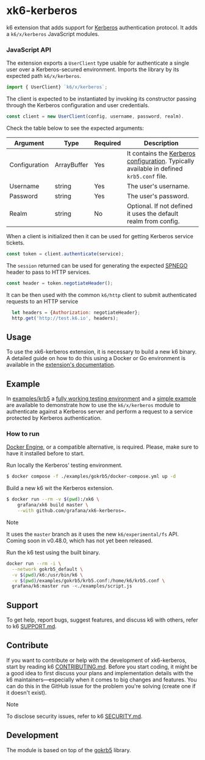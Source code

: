# xk6-kerberos

k6 extension that adds support for [Kerberos](https://web.mit.edu/kerberos) authentication protocol. It adds a `k6/x/kerberos` JavaScript modules.

### JavaScript API

The extension exports a `UserClient` type usable for authenticate a single user over a Kerberos-secured environment. Imports the library by its expected path `k6/x/kerberos`.

```js
import { UserClient} `k6/x/kerberos`;

```

The client is expected to be instantiated by invoking its constructor passing through the Kerberos configuration and user credentials.

```js
const client = new UserClient(config, username, password, realm).

```

Check the table below to see the expected arguments:

| Argument | Type | Required | Description |
|----------|------|----------|-------------|
| Configuration | ArrayBuffer | Yes | It contains the [Kerberos configuration](https://web.mit.edu/kerberos/krb5-1.12/doc/admin/conf_files/krb5_conf.html). Typically available in defined `krb5.conf` file. |
| Username      | string      | Yes | The user's username. |
| Password      | string      | Yes | The user's password. |
| Realm         | string      | No  | Optional. If not defined it uses the default realm from config. |

When a client is initialized then it can be used for getting Kerberos service tickets.

```js
const token = client.authenticate(service);
```

The `session` returned can be used for generating the expected [SPNEGO](https://datatracker.ietf.org/doc/html/rfc4559#section-4.2) header to pass to HTTP services.

```js
const header = token.negotiateHeader();
```

It can be then used with the common `k6/http` client to submit authenticated requests to an HTTP service

```js
  let headers = {Authorization: negotiateHeader};
  http.get('http://test.k6.io', headers);
```

## Usage

To use the xk6-kerberos extension, it is necessary to build a new k6 binary. A detailed guide on how to do this using a Docker or Go environment is available in the [extension's documentation](https://k6.io/docs/extensions/guides/build-a-k6-binary-using-go/).

## Example

In [examples/krb5](./examples/krb5) a [fully working testing environment](./examples/krb5/docker-compose.yml) and a [simple example](./examples/script.js) are available to demonstrate how to use the `k6/x/kerberos` module to authenticate against a Kerberos server and perform a request to a service protected by Kerberos authentication.

### How to run

[Docker Engine](https://docs.docker.com/engine), or a compatible alternative, is required. Please, make sure to have it installed before to start.

Run locally the Kerberos' testing environment.

```sh
$ docker compose -f ./examples/gokrb5/docker-compose.yml up -d
```

Build a new k6 wit the Kerberos extension.

```sh
$ docker run --rm -v $(pwd):/xk6 \
    grafana/xk6 build master \
    --with github.com/grafana/xk6-kerberos=.
```

> [!NOTE]  
> It uses the `master` branch as it uses the new `k6/experimental/fs` API. Coming soon in v0.48.0, which has not yet been released.

Run the k6 test using the built binary.

```sh
docker run --rm -i \
  --network gokrb5_default \
  -v $(pwd)/k6:/usr/bin/k6 \
  -v $(pwd)/examples/gokrb5/krb5.conf:/home/k6/krb5.conf \
  grafana/k6:master run -<./examples/script.js
```

## Support

To get help, report bugs, suggest features, and discuss k6 with others, refer to k6 [SUPPORT.md](https://github.com/grafana/k6#support).

## Contribute

If you want to contribute or help with the development of xk6-kerberos, start by reading k6 [CONTRIBUTING.md](https://github.com/grafana/k6/blob/master/CONTRIBUTING.md). Before you start coding, it might be a good idea to first discuss your plans and implementation details with the k6 maintainers—especially when it comes to big changes and features. You can do this in the GitHub issue for the problem you're solving (create one if it doesn't exist).

> [!NOTE]  
> To disclose security issues, refer to k6 [SECURITY.md](https://github.com/grafana/k6/blob/master/SECURITY.md).

## Development

The module is based on top of the [gokrb5](https://github.com/jcmturner/gokrb5) library.
